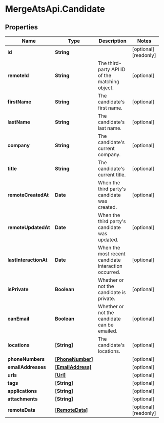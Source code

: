 # MergeAtsApi.Candidate

## Properties

Name | Type | Description | Notes
------------ | ------------- | ------------- | -------------
**id** | **String** |  | [optional] [readonly] 
**remoteId** | **String** | The third-party API ID of the matching object. | [optional] 
**firstName** | **String** | The candidate&#39;s first name. | [optional] 
**lastName** | **String** | The candidate&#39;s last name. | [optional] 
**company** | **String** | The candidate&#39;s current company. | [optional] 
**title** | **String** | The candidate&#39;s current title. | [optional] 
**remoteCreatedAt** | **Date** | When the third party&#39;s candidate was created. | [optional] 
**remoteUpdatedAt** | **Date** | When the third party&#39;s candidate was updated. | [optional] 
**lastInteractionAt** | **Date** | When the most recent candidate interaction occurred. | [optional] 
**isPrivate** | **Boolean** | Whether or not the candidate is private. | [optional] 
**canEmail** | **Boolean** | Whether or not the candidate can be emailed. | [optional] 
**locations** | **[String]** | The candidate&#39;s locations. | [optional] 
**phoneNumbers** | [**[PhoneNumber]**](PhoneNumber.md) |  | [optional] 
**emailAddresses** | [**[EmailAddress]**](EmailAddress.md) |  | [optional] 
**urls** | [**[Url]**](Url.md) |  | [optional] 
**tags** | **[String]** |  | [optional] 
**applications** | **[String]** |  | [optional] 
**attachments** | **[String]** |  | [optional] 
**remoteData** | [**[RemoteData]**](RemoteData.md) |  | [optional] [readonly] 


